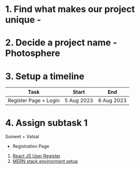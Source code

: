 # 1. Find what makes our project unique - 

# 2. Decide a project name - Photosphere
# 3. Setup a timeline

| Task | Start | End |
|-----|-------|------|
| Register Page + Login| 5 Aug 2023 | 6 Aug 2023 |

# 4. Assign subtask 1
Sumeet + Vatsal
 - Registration Page
 1. [React JS User Register](https://www.youtube.com/watch?v=brcHK3P6ChQ&list=PL0Zuz27SZ-6PRCpm9clX0WiBEMB70FWwd&ab_channel=DaveGray)
 2. [MERN stack environment setup](https://www.youtube.com/watch?v=aSxhWTEDJOs&ab_channel=WsCubeTech)